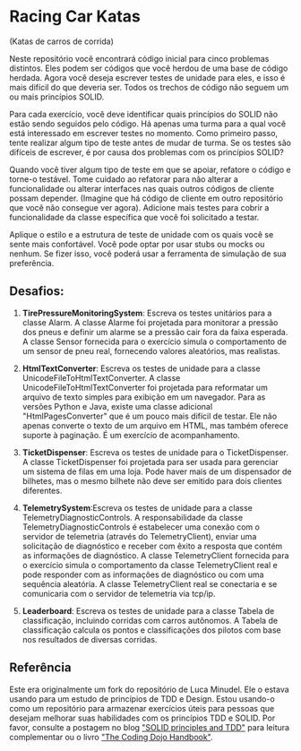 Racing Car Katas
=================
(Katas de carros de corrida)

Neste repositório você encontrará código inicial para cinco problemas distintos. Eles podem ser códigos que você herdou de uma base de código herdada. Agora você deseja escrever testes de unidade para eles, e isso é mais difícil do que deveria ser. Todos os trechos de código não seguem um ou mais princípios SOLID.

Para cada exercício, você deve identificar quais princípios do SOLID não estão sendo seguidos pelo código. Há apenas uma turma para a qual você está interessado em escrever testes no momento. Como primeiro passo, tente realizar algum tipo de teste antes de mudar de turma. Se os testes são difíceis de escrever, é por causa dos problemas com os princípios SOLID?

Quando você tiver algum tipo de teste em que se apoiar, refatore o código e torne-o testável. Tome cuidado ao refatorar para não alterar a funcionalidade ou alterar interfaces nas quais outros códigos de cliente possam depender. (Imagine que há código de cliente em outro repositório que você não consegue ver agora). Adicione mais testes para cobrir a funcionalidade da classe específica que você foi solicitado a testar.

Aplique o estilo e a estrutura de teste de unidade com os quais você se sente mais confortável. Você pode optar por usar stubs ou mocks ou nenhum. Se fizer isso, você poderá usar a ferramenta de simulação de sua preferência.


Desafios:
----------------------------------------------------------------

1. **TirePressureMonitoringSystem**: Escreva os testes unitários para a classe Alarm. A classe Alarme foi projetada para monitorar a pressão dos pneus e definir um alarme se a pressão cair fora da faixa esperada. A classe Sensor fornecida para o exercício simula o comportamento de um sensor de pneu real, fornecendo valores aleatórios, mas realistas.

2. **HtmlTextConverter**: Escreva os testes de unidade para a classe UnicodeFileToHtmlTextConverter. A classe UnicodeFileToHtmlTextConverter foi projetada para reformatar um arquivo de texto simples para exibição em um navegador. Para as versões Python e Java, existe uma classe adicional "HtmlPagesConverter" que é um pouco mais difícil de testar. Ele não apenas converte o texto de um arquivo em HTML, mas também oferece suporte à paginação. É um exercício de acompanhamento.

3. **TicketDispenser**: Escreva os testes de unidade para o TicketDispenser. A classe TicketDispenser foi projetada para ser usada para gerenciar um sistema de filas em uma loja. Pode haver mais de um dispensador de bilhetes, mas o mesmo bilhete não deve ser emitido para dois clientes diferentes.

4. **TelemetrySystem**:Escreva os testes de unidade para a classe TelemetryDiagnosticControls. A responsabilidade da classe TelemetryDiagnosticControls é estabelecer uma conexão com o servidor de telemetria (através do TelemetryClient), enviar uma solicitação de diagnóstico e receber com êxito a resposta que contém as informações de diagnóstico. A classe TelemetryClient fornecida para o exercício simula o comportamento da classe TelemetryClient real e pode responder com as informações de diagnóstico ou com uma sequência aleatória. A classe TelemetryClient real se conectaria e se comunicaria com o servidor de telemetria via tcp/ip.

5. **Leaderboard**: Escreva os testes de unidade para a classe Tabela de classificação, incluindo corridas com carros autônomos. A Tabela de classificação calcula os pontos e classificações dos pilotos com base nos resultados de diversas corridas.


Referência
----------------------------------------------------------------


Este era originalmente um fork do repositório de Luca Minudel. Ele o estava usando para um estudo de princípios de TDD e Design. Estou usando-o como um repositório para armazenar exercícios úteis para pessoas que desejam melhorar suas habilidades com os princípios TDD e SOLID. Por favor, consulte a postagem no blog ["SOLID principles and TDD"](http://coding-is-like-cooking.info/2012/09/solid-principles-and-tdd/) para leitura complementar ou o livro ["The Coding Dojo Handbook"](http://leanpub.com/codingdojohandbook).


